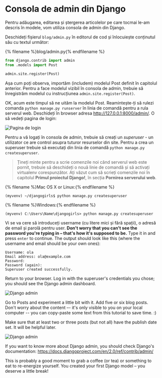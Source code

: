 # Consola de admin din Django

Pentru adăugarea, editarea și ștergerea articolelor pe care tocmai le-am descris în modele, vom utiliza consola de admin din Django.

Deschideți fișierul `blog/admin.py` în editorul de cod și înlocuiește conținutul său cu textul următor:

{% filename %}blog/admin.py{% endfilename %}

```python
from django.contrib import admin
from .models import Post

admin.site.register(Post)
```

Așa cum poți observa, importăm (includem) modelul Post definit în capitolul anterior. Pentru a face modelul vizibil în consola de admin, trebuie să înregistrăm modelul cu instrucțiunea `admin.site.register(Post)`.

OK, acum este timpul să ne uităm la modelul Post. Reamintește-ți să rulezi comanda ` python manage.py runserver ` în linia de comandă pentru a rula serverul web. Deschideți în browser adresa http://127.0.0.1:8000/admin/. O să vedeți pagina de login:

![Pagina de login](images/login_page2.png)

Pentru a vă logați în consola de admin, trebuie să creați un *superuser* - un utilizator ce are control asupra tuturor resurselor din site. Pentru a crea un superuser trebuie să executați din linia de comandă `python manage.py createsuperuser`.

> Țineți minte pentru a scrie comenzile noi când serverul web este pornit, trebuie să deschideți o nouă linie de comandă și să activați virtualenv corespunzător. Ați văzut cum să scrieți comenzile noi în capitolul **Primul proiectul Django!**, în secția **Pornirea serverului web**.

{% filename %}Mac OS X or Linux:{% endfilename %}

    (myvenv) ~/djangogirls$ python manage.py createsuperuser
    

{% filename %}Windows:{% endfilename %}

    (myvenv) C:\Users\Name\djangogirls> python manage.py createsuperuser
    

Vi se va cere să introduceți username (cu litere mici și fără spații), o adresă de email și parolă pentru user. **Don't worry that you can't see the password you're typing in – that's how it's supposed to be.** Type it in and press `enter` to continue. The output should look like this (where the username and email should be your own ones):

    Username: ola
    Email address: ola@example.com
    Password:
    Password (again):
    Superuser created successfully.
    

Return to your browser. Log in with the superuser's credentials you chose; you should see the Django admin dashboard.

![Django admin](images/django_admin3.png)

Go to Posts and experiment a little bit with it. Add five or six blog posts. Don't worry about the content –- it's only visible to you on your local computer -- you can copy-paste some text from this tutorial to save time. :)

Make sure that at least two or three posts (but not all) have the publish date set. It will be helpful later.

![Django admin](images/edit_post3.png)

If you want to know more about Django admin, you should check Django's documentation: https://docs.djangoproject.com/en/2.0/ref/contrib/admin/

This is probably a good moment to grab a coffee (or tea) or something to eat to re-energize yourself. You created your first Django model – you deserve a little break!